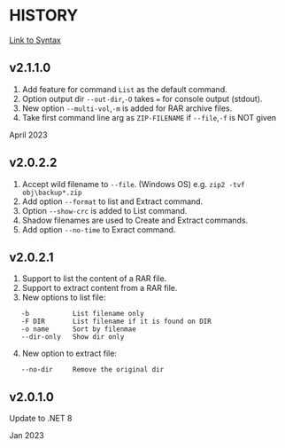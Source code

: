 # HISTORY

[Link to Syntax](https://github.com/ck-yung/zip2/blob/main/Syntax.md)

## v2.1.1.0
1. Add feature for command ```List``` as the default command.
2. Option output dir ```--out-dir```,```-O``` takes ```=``` for console output (stdout).
3. New option ```--multi-vol```,```-m``` is added for RAR archive files.
4. Take first command line arg as ```ZIP-FILENAME``` if ```--file```,```-f``` is NOT given

April 2023

## v2.0.2.2
1. Accept wild filename to ```--file```. (Windows OS)
e.g. ```zip2 -tvf obj\backup*.zip```
2. Add option ```--format``` to list and Extract command.
3. Option ```--show-crc``` is added to List command.
4. Shadow filenames are used to Create and Extract commands.
5. Add option ```--no-time``` to Exract command.

## v2.0.2.1
1. Support to list the content of a RAR file.
2. Support to extract content from a RAR file.
3. New options to list file:
```
   -b           List filename only
   -F DIR       List filename if it is found on DIR
   -o name      Sort by filenmae
   --dir-only   Show dir only
```
4. New option to extract file:
```
   --no-dir     Remove the original dir
```

## v2.0.1.0
Update to .NET 8

Jan 2023